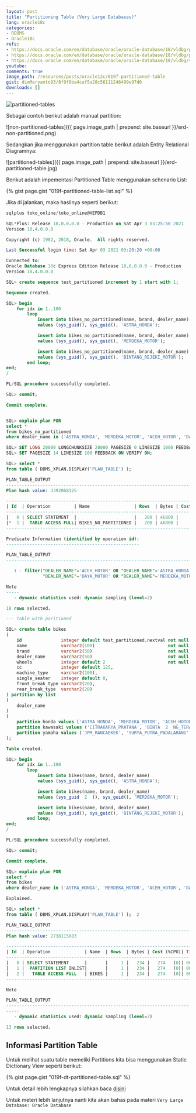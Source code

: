 ```yaml
---
layout: post
title: "Partitioning Table (Very Large Databases)"
lang: oracle18c
categories:
- RDBMS
- Oracle18c
refs: 
- https://docs.oracle.com/en/database/oracle/oracle-database/18/vldbg/partition-intro.html#GUID-FBA59FA7-7F42-4039-96D1-ACEC71A07DD5
- https://docs.oracle.com/en/database/oracle/oracle-database/18/vldbg/partition-create-tables-indexes.html#GUID-D3E92FD8-5FE4-4CEA-9CB8-CC9277A74429
- https://docs.oracle.com/en/database/oracle/oracle-database/18/vldbg/view-info-partition-tables-indexes.html#GUID-2D424638-511C-4CC3-9BDE-53FFB1686ECD
youtube: 
comments: true
image_path: /resources/posts/oracle12c/019f-partitioned-table
gist: dimMaryanto93/8f9f0ba4caf5a28c56111246499e97d0
downloads: []
---
```


![partitioned-tables](https://docs.oracle.com/en/database/oracle/oracle-database/18/vldbg/img/vldbg008.gif)

Sebagai contoh berikut adalah manual partition:

![non-partitioned-tables]({{ page.image_path | prepend: site.baseurl }}/erd-non-partitioned.png)

Sedangkan jika menggunakan partition table berikut adalah Entity Relational Diagramnya:

![partitioned-tables]({{ page.image_path | prepend: site.baseurl }}/erd-partitioned-table.jpg)

Berikut adalah impementasi Partitioned Table menggunakan schenario List:

{% gist page.gist "019f-partitioned-table-list.sql" %}

Jika di jalankan, maka hasilnya seperti berikut:

```sql
sqlplus toko_online/toko_online@XEPDB1

SQL*Plus: Release 18.0.0.0.0 - Production on Sat Apr 3 03:25:50 2021
Version 18.4.0.0.0

Copyright (c) 1982, 2018, Oracle.  All rights reserved.

Last Successful login time: Sat Apr 03 2021 03:20:20 +00:00

Connected to:
Oracle Database 18c Express Edition Release 18.0.0.0.0 - Production
Version 18.4.0.0.0

SQL> create sequence test_partitioned increment by 1 start with 1;

Sequence created.

SQL> begin
    for idx in 1..100
        loop
            insert into bikes_no_partitioned(name, brand, dealer_name)
            values (sys_guid(), sys_guid(), 'ASTRA_HONDA');

            insert into bikes_no_partitioned(name, brand, dealer_name)
            values (sys_guid(), sys_guid(), 'MERDEKA_MOTOR');

            insert into bikes_no_partitioned(name, brand, dealer_name)
            values (sys_guid(), sys_guid(), 'BINTANG_REJEKI_MOTOR');
        end loop;
end; 
/

PL/SQL procedure successfully completed.

SQL> commit;

Commit complete.


SQL> explain plan FOR
select *
from bikes_no_partitioned
where dealer_name in ('ASTRA_HONDA', 'MERDEKA_MOTOR', 'ACEH_HOTOR', 'DAYA_MOTOR'); 

SQL> SET LONG 20000 LONGCHUNKSIZE 20000 PAGESIZE 0 LINESIZE 1000 FEEDBACK OFF VERIFY OFF TRIMSPOOL ON;
SQL> SET PAGESIZE 14 LINESIZE 100 FEEDBACK ON VERIFY ON;

SQL> select *
from table ( DBMS_XPLAN.DISPLAY('PLAN_TABLE') );

PLAN_TABLE_OUTPUT
----------------------------------------------------------------------------------------------------
Plan hash value: 3392068125

------------------------------------------------------------------------------------------
| Id  | Operation         | Name                 | Rows  | Bytes | Cost (%CPU)| Time     |
------------------------------------------------------------------------------------------
|   0 | SELECT STATEMENT  |                      |   200 | 46800 |     3   (0)| 00:00:01 |
|*  1 |  TABLE ACCESS FULL| BIKES_NO_PARTITIONED |   200 | 46800 |     3   (0)| 00:00:01 |
------------------------------------------------------------------------------------------

Predicate Information (identified by operation id):
---------------------------------------------------

PLAN_TABLE_OUTPUT
----------------------------------------------------------------------------------------------------

   1 - filter("DEALER_NAME"='ACEH_HOTOR' OR "DEALER_NAME"='ASTRA_HONDA' OR
              "DEALER_NAME"='DAYA_MOTOR' OR "DEALER_NAME"='MERDEKA_MOTOR')

Note
-----
   - dynamic statistics used: dynamic sampling (level=2)

18 rows selected.

--- table with paritioned

SQL> create table bikes
(
    id               integer default test_partitioned.nextval not null primary key,
    name             varchar2(100)                            not null,
    brand            varchar2(50)                             not null,
    dealer_name      varchar2(50)                             not null,
    wheels           integer default 2                        not null,
    cc               integer default 125,
    machine_type     varchar2(100),
    single_seater    integer default 0,
    front_break_type varchar2(20),
    rear_break_type  varchar2(20)
) partition by list
(
    dealer_name
)
(
    partition honda values ('ASTRA_HONDA', 'MERDEKA_MOTOR', 'ACEH_HOTOR', 'DAYA_MOTOR'),
    partition kawasaki values ('CITRAKARYA_PRATANA', 'BINTA  2  NG_TERANG'),
    partition yamaha values ('JPM_RANCAEKEK', 'SURYA_PUTRA_PADALARANG', 'GERBANG_CAHAYA', 'BINTANG_REJEKI_MOTOR')
);  

Table created.

SQL> begin
    for idx in 1..100
        loop
            insert into bikes(name, brand, dealer_name)
            values (sys_guid(), sys_guid(), 'ASTRA_HONDA');

            insert into bikes(name, brand, dealer_name)
            values (sys_guid  2  (), sys_guid(), 'MERDEKA_MOTOR');

            insert into bikes(name, brand, dealer_name)
            values (sys_guid(), sys_guid(), 'BINTANG_REJEKI_MOTOR');
        end loop;
end;  
/

PL/SQL procedure successfully completed.

SQL> commit;

Commit complete.

SQL> explain plan FOR
select *
from bikes
where dealer_name in ('ASTRA_HONDA', 'MERDEKA_MOTOR', 'ACEH_HOTOR', 'DAYA_MOTOR');  2    3    4

Explained.

SQL> select *
from table ( DBMS_XPLAN.DISPLAY('PLAN_TABLE') );  2

PLAN_TABLE_OUTPUT
----------------------------------------------------------------------------------------------------
Plan hash value: 2738115083

-----------------------------------------------------------------------------------------------
| Id  | Operation             | Name  | Rows  | Bytes | Cost (%CPU)| Time     | Pstart| Pstop |
-----------------------------------------------------------------------------------------------
|   0 | SELECT STATEMENT      |       |     1 |   234 |   274   (0)| 00:00:01 |       |       |
|   1 |  PARTITION LIST INLIST|       |     1 |   234 |   274   (0)| 00:00:01 |KEY(I) |KEY(I) |
|   2 |   TABLE ACCESS FULL   | BIKES |     1 |   234 |   274   (0)| 00:00:01 |KEY(I) |KEY(I) |
-----------------------------------------------------------------------------------------------

Note

PLAN_TABLE_OUTPUT
----------------------------------------------------------------------------------------------------
-----
   - dynamic statistics used: dynamic sampling (level=2)

13 rows selected.
```

## Informasi Partition Table

Untuk melihat suatu table memeliki Partitions kita bisa menggunakan Static Dictionary View seperti berikut:

{% gist page.gist "019f-dt-partitioned-table.sql" %}

Untuk detail lebih lengkapnya silahkan baca [disini](https://docs.oracle.com/en/database/oracle/oracle-database/18/vldbg/view-info-partition-tables-indexes.html#GUID-2D424638-511C-4CC3-9BDE-53FFB1686ECD)

Untuk meteri lebih lanjutnya nanti kita akan bahas pada materi `Very Large Database: Oracle Database`